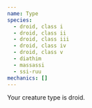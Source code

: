 ```yaml
---
name: Type
species:
  - droid, class i
  - droid, class ii
  - droid, class iii
  - droid, class iv
  - droid, class v
  - diathim
  - massassi
  - ssi-ruu
mechanics: []
---
```

Your creature type is droid.
